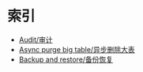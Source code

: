 # 索引

- [Audit/审计](../5-enhance/5-4-security-audit.md)
- [Async purge big table/异步删除大表](../5-enhance/5-1-highperf-async-purge-big-table.md)
- [Backup and restore/备份恢复](../6-oper-guide/4-backup-and-restore.md)
